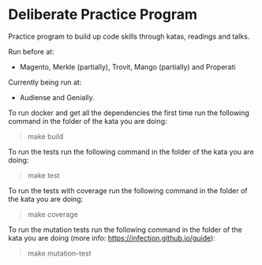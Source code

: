 # Deliberate Practice Program

Practice program to build up code skills through katas, readings and talks.

Run before at:

* Magento, Merkle (partially), Trovit, Mango (partially) and Properati

Currently being run at:

* Audiense and Genially.


To run docker and get all the dependencies the first time run the following command in the folder of the kata you are doing:

> make build

To run the tests run the following command in the folder of the kata you are doing:

> make test
 
To run the tests with coverage run the following command in the folder of the kata you are doing:

> make coverage
 
To run the mutation tests run the following command in the folder of the kata you are doing (more info: https://infection.github.io/guide):

> make mutation-test

